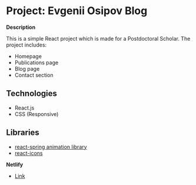 # Project: Evgenii Osipov Blog

**Description**

This is a simple React project which is made for a Postdoctoral Scholar.
The project includes:

- Homepage
- Publications page
- Blog page
- Contact section

## Technologies

- React.js
- CSS (Responsive)

## Libraries

- [react-spring animation library](https://react-spring.dev/)
- [react-icons](https://react-icons.github.io/react-icons/)

**Netlify**

- [Link](https://osipovblog.netlify.app/)
